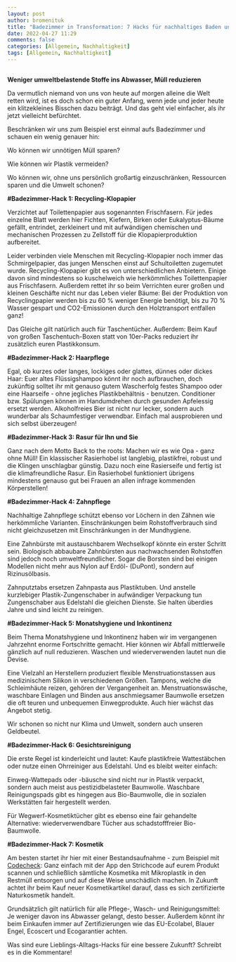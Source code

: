```yaml
---
layout: post
author: bromenituk
title: "Badezimmer in Transformation: 7 Hacks für nachhaltiges Baden und Waschen"
date: 2022-04-27 11:29
comments: false
categories: [Allgemein, Nachhaltigkeit]
tags: [Allgemein, Nachhaltigkeit]
---
```

<!-- wp:tadv/classic-paragraph -->
<p><img src="https://vg07.met.vgwort.de/na/4e6e62d46d084f94a8b0b1cfe1eecde4" alt="" width="1" height="1" /></p>
<p><strong>Weniger umweltbelastende Stoffe ins Abwasser, Müll reduzieren</strong></p>
<p><span style="font-weight: 400;">Da vermutlich niemand von uns von heute auf morgen alleine die Welt retten wird, ist es doch schon ein guter Anfang, wenn jede und jeder heute ein klitzekleines Bisschen dazu beiträgt. Und das geht viel einfacher, als ihr jetzt vielleicht befürchtet.</span></p>
<p><span style="font-weight: 400;">Beschränken wir uns zum Beispiel erst einmal aufs Badezimmer und schauen ein wenig genauer hin:</span></p>
<p><span style="font-weight: 400;">Wo können wir unnötigen Müll sparen?</span></p>
<p><span style="font-weight: 400;">Wie können wir Plastik vermeiden?</span></p>
<p><span style="font-weight: 400;">Wo können wir, ohne uns persönlich großartig einzuschränken, Ressourcen sparen und die Umwelt schonen?</span></p>
<p><strong>#Badezimmer-Hack 1: Recycling-Klopapier</strong></p>
<p><span style="font-weight: 400;">Verzichtet auf Toilettenpapier aus sogenannten Frischfasern. Für jedes einzelne Blatt werden hier Fichten, Kiefern, Birken oder Eukalyptus-Bäume gefällt, entrindet, zerkleinert und mit aufwändigen chemischen und mechanischen Prozessen zu Zellstoff für die Klopapierproduktion aufbereitet.</span></p>
<p><span style="font-weight: 400;">Leider verbinden viele Menschen mit Recycling-Klopapier noch immer das Schmirgelpapier, das jungen Menschen einst auf Schultoiletten zugemutet wurde. Recycling-Klopapier gibt es von unterschiedlichen Anbietern. Einige davon sind mindestens so kuschelweich wie herkömmliches Toilettenpapier aus Frischfasern. Außerdem rettet ihr so beim Verrichten eurer großen und kleinen Geschäfte nicht nur das Leben vieler Bäume: Bei der Produktion von Recyclingpapier werden bis zu 60 % weniger Energie benötigt, bis zu 70 % Wasser gespart und CO2-Emissionen durch den Holztransport entfallen ganz!</span></p>
<p><span style="font-weight: 400;">Das Gleiche gilt natürlich auch für Taschentücher. Außerdem: Beim Kauf von großen Taschentuch-Boxen statt von 10er-Packs reduziert ihr zusätzlich euren Plastikkonsum.</span></p>
<p><strong>#Badezimmer-Hack 2: Haarpflege</strong></p>
<p><span style="font-weight: 400;">Egal, ob kurzes oder langes, lockiges oder glattes, dünnes oder dickes Haar: Euer altes Flüssigshampoo könnt ihr noch aufbrauchen, doch zukünftig solltet ihr mit genauso gutem Wascherfolg festes Shampoo oder eine Haarseife - ohne jegliches Plastikbehältnis - benutzen. Conditioner bzw. Spülungen können im Handumdrehen durch gesunden Apfelessig ersetzt werden. Alkoholfreies Bier ist nicht nur lecker, sondern auch wunderbar als Schaumfestiger verwendbar. Einfach mal ausprobieren und sich selbst überzeugen!</span></p>
<p><strong>#Badezimmer-Hack 3: Rasur für Ihn und Sie</strong></p>
<p><span style="font-weight: 400;">Ganz nach dem Motto Back to the roots: Machen wir es wie Opa - ganz ohne Müll! Ein klassischer Rasierhobel ist langlebig, plastikfrei, robust und die Klingen unschlagbar günstig. Dazu noch eine Rasierseife und fertig ist die klimafreundliche Rasur. Ein Rasierhobel funktioniert übrigens mindestens genauso gut bei Frauen an allen infrage kommenden Körperstellen!</span></p>
<p><strong>#Badezimmer-Hack 4: Zahnpflege</strong></p>
<p><span style="font-weight: 400;">Nachhaltige Zahnpflege schützt ebenso vor Löchern in den Zähnen wie herkömmliche Varianten. Einschränkungen beim Rohstoffverbrauch sind nicht gleichzusetzen mit Einschränkungen in der Mundhygiene.</span></p>
<p><span style="font-weight: 400;">Eine Zahnbürste mit austauschbarem Wechselkopf könnte ein erster Schritt sein. Biologisch abbaubare Zahnbürsten aus nachwachsenden Rohstoffen sind jedoch noch umweltfreundlicher. Sogar die Borsten sind bei einigen Modellen nicht mehr aus Nylon auf Erdöl- (DuPont), sondern auf Rizinusölbasis.</span></p>
<p><span style="font-weight: 400;">Zahnputztabs ersetzen Zahnpasta aus Plastiktuben. Und anstelle kurzlebiger Plastik-Zungenschaber in aufwändiger Verpackung tun Zungenschaber aus Edelstahl die gleichen Dienste. Sie halten überdies Jahre und sind leicht zu reinigen.</span></p>
<p><strong>#Badezimmer-Hack 5: Monatshygiene und Inkontinenz</strong></p>
<p><span style="font-weight: 400;">Beim Thema Monatshygiene und Inkontinenz haben wir im vergangenen Jahrzehnt enorme Fortschritte gemacht. Hier können wir Abfall mittlerweile gänzlich auf null reduzieren. Waschen und wiederverwenden lautet nun die Devise.</span></p>
<p><span style="font-weight: 400;">Eine Vielzahl an Herstellern produziert flexible Menstruationstassen aus medizinischem Silikon in verschiedenen Größen. Tampons, welche die Schleimhäute reizen, gehören der Vergangenheit an. Menstruationswäsche, waschbare Einlagen und Binden aus anschmiegsamer Baumwolle ersetzen die oft teuren und unbequemen Einwegprodukte. Auch hier wächst das Angebot stetig.</span></p>
<p><span style="font-weight: 400;">Wir schonen so nicht nur Klima und Umwelt, sondern auch unseren Geldbeutel.</span></p>
<p><strong>#Badezimmer-Hack 6: Gesichtsreinigung</strong></p>
<p><span style="font-weight: 400;">Die erste Regel ist kinderleicht und lautet: Kaufe plastikfreie Wattestäbchen oder nutze einen Ohrreiniger aus Edelstahl. Und es bleibt weiter einfach:</span></p>
<p><span style="font-weight: 400;">Einweg-Wattepads oder -bäusche sind nicht nur in Plastik verpackt, sondern auch meist aus pestizidbelasteter Baumwolle. Waschbare Reinigungspads gibt es hingegen aus Bio-Baumwolle, die in sozialen Werkstätten fair hergestellt werden.</span></p>
<p><span style="font-weight: 400;">Für Wegwerf-Kosmetiktücher gibt es ebenso eine fair gehandelte Alternative: wiederverwendbare Tücher aus schadstofffreier Bio-Baumwolle.</span></p>
<p><strong>#Badezimmer-Hack 7: Kosmetik</strong></p>
<p><span style="font-weight: 400;">Am besten startet ihr hier mit einer Bestandsaufnahme - zum Beispiel mit </span><a href="https://www.codecheck.info/"><span style="font-weight: 400;">Codecheck</span></a><span style="font-weight: 400;">: Ganz einfach mit der App den Strichcode auf eurem Produkt scannen und schließlich sämtliche Kosmetika mit Mikroplastik in den Restmüll entsorgen und auf diese Weise unschädlich machen. In Zukunft achtet ihr beim Kauf neuer Kosmetikartikel darauf, dass es sich zertifizierte Naturkosmetik handelt.</span></p>
<p><span style="font-weight: 400;">Grundsätzlich gilt natürlich für alle Pflege-, Wasch- und Reinigungsmittel: Je weniger davon ins Abwasser gelangt, desto besser. Außerdem könnt ihr beim Einkaufen immer auf Zertifizierungen wie das EU-Ecolabel, Blauer Engel, Ecoscert und Ecogarantier achten.</span></p>
<p><span style="font-weight: 400;">Was sind eure Lieblings-Alltags-Hacks für eine bessere Zukunft? Schreibt es in die Kommentare!</span></p>
<!-- /wp:tadv/classic-paragraph -->
